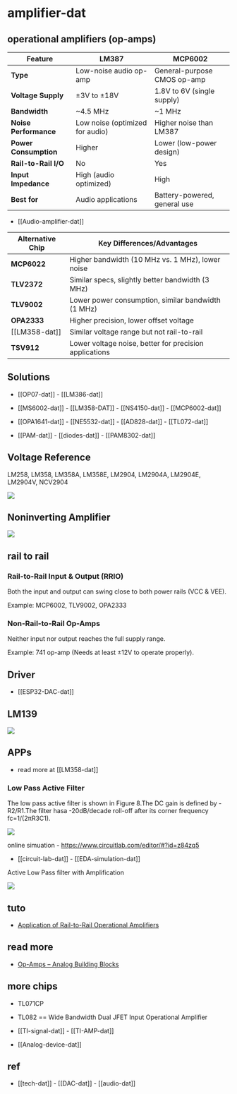 
# amplifier-dat



## operational amplifiers (op-amps)

| Feature               | LM387                           | MCP6002                      |
| --------------------- | ------------------------------- | ---------------------------- |
| **Type**              | Low-noise audio op-amp          | General-purpose CMOS op-amp  |
| **Voltage Supply**    | ±3V to ±18V                     | 1.8V to 6V (single supply)   |
| **Bandwidth**         | ~4.5 MHz                        | ~1 MHz                       |
| **Noise Performance** | Low noise (optimized for audio) | Higher noise than LM387      |
| **Power Consumption** | Higher                          | Lower (low-power design)     |
| **Rail-to-Rail I/O**  | No                              | Yes                          |
| **Input Impedance**   | High (audio optimized)          | High                         |
| **Best for**          | Audio applications              | Battery-powered, general use |

- [[Audio-amplifier-dat]]


| Alternative Chip | Key Differences/Advantages                         |
|-----------------|----------------------------------------------------|
| **MCP6022**     | Higher bandwidth (10 MHz vs. 1 MHz), lower noise  |
| **TLV2372**     | Similar specs, slightly better bandwidth (3 MHz)  |
| **TLV9002**     | Lower power consumption, similar bandwidth (1 MHz) |
| **OPA2333**     | Higher precision, lower offset voltage            |
| [[LM358-dat]]   | Similar voltage range but not rail-to-rail        |
| **TSV912**      | Lower voltage noise, better for precision applications |



## Solutions 

- [[OP07-dat]] - [[LM386-dat]]

- [[MS6002-dat]] - [[LM358-DAT]] - [[NS4150-dat]] - [[MCP6002-dat]]

- [[OPA1641-dat]] - [[NE5532-dat]] - [[AD828-dat]] - [[TL072-dat]]

- [[PAM-dat]] - [[diodes-dat]] - [[PAM8302-dat]]

## Voltage Reference

LM258, LM358, LM358A, LM358E, LM2904, LM2904A, LM2904E, LM2904V, NCV2904

![](2025-03-14-20-49-15.png)


## Noninverting Amplifier

![](2025-03-14-20-36-11.png)


## rail to rail 

### Rail-to-Rail Input & Output (RRIO)

Both the input and output can swing close to both power rails (VCC & VEE).

Example: MCP6002, TLV9002, OPA2333

### Non-Rail-to-Rail Op-Amps

Neither input nor output reaches the full supply range.

Example: 741 op-amp (Needs at least ±12V to operate properly).



## Driver 

- [[ESP32-DAC-dat]]


## LM139 

![](2025-03-19-03-25-27.png)


## APPs 

- read more at [[LM358-dat]]

### Low Pass Active Filter

The low pass active filter is shown in Figure 8.The DC gain is defined by -R2/R1.The filter hasa -20dB/decade roll-off after its corner frequency fc=1/(2πR3C1).

![](2025-03-19-16-23-28.png)

online simuation - https://www.circuitlab.com/editor/#?id=z84zq5

- [[circuit-lab-dat]] - [[EDA-simulation-dat]]

Active Low Pass filter with Amplification

![](2025-03-19-17-07-49.png)

## tuto 

- [Application of Rail-to-Rail Operational Amplifiers](https://www.ti.com/lit/an/sloa039a/sloa039a.pdf)

## read more 

- [Op-Amps – Analog Building Blocks](https://dronebotworkshop.com/op-amps/)


## more chips 

- TL071CP

- TL082 == Wide Bandwidth Dual JFET Input Operational Amplifier

- [[TI-signal-dat]] - [[TI-AMP-dat]]

- [[Analog-device-dat]]




## ref 

- [[tech-dat]] - [[DAC-dat]] - [[audio-dat]]

